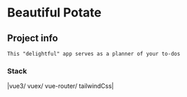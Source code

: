# Beautiful Potate

## Project info
```
This "delightful" app serves as a planner of your to-dos
```
### Stack
|vue3/
vuex/
vue-router/
tailwindCss|
